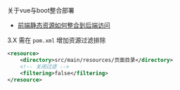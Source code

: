 关于vue与boot整合部署
* [前端静态资源如何整合到后端访问](https://doc.ruoyi.vip/ruoyi-vue/other/faq.html#前端静态资源如何整合到后端访问)

3.X 需在 `pom.xml` 增加资源过滤排除

```xml
<resource>
    <directory>src/main/resources/页面目录</directory>
    <!-- 关闭过滤 -->
    <filtering>false</filtering>
</resource>
```
